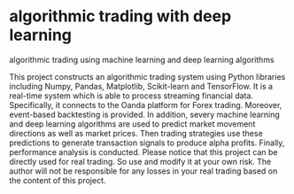 # algorithmic trading with deep learning
algorithmic trading using machine learning and deep learning algorithms

This project constructs an algorithmic trading system using Python libraries including  Numpy, Pandas, Matplotlib, Scikit-learn and TensorFlow.
It is a real-time system which is able to process streaming financial data. Specifically, it connects to the Oanda platform for Forex trading.
Moreover, event-based backtesting is provided. In addition, severy machine learning and deep learning algorithms are used to predict market 
movement directions as well as market prices. Then trading strategies use these predictions to generate transaction signals to produce alpha 
profits. Finally, performance analysis is conducted. Please notice that this project can be directly used for real trading. So use and modify 
it at your own risk. The author will not be responsible for any losses in your real trading based on the content of this project.